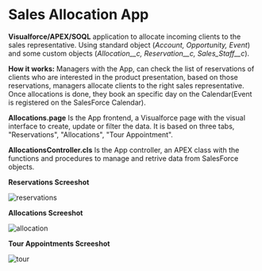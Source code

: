 # Sales Allocation App
<b>Visualforce/APEX/SOQL</b> application to allocate incoming clients to the sales representative. Using standard object (<em>Account, Opportunity, Event</em>) and some custom objects (<em>Allocation__c, Reservation__c, Sales_Staff__c</em>).

<b>How it works:</b> Managers with the App, can check the list of reservations of clients who are interested in the product presentation, based on those reservations, managers allocate clients to the right sales representative. Once allocations is done, they book an specific day on the Calendar(Event is registered on the SalesForce Calendar).

<b>Allocations.page</b> Is the App frontend, a Visualforce page with the visual interface to create, update or filter the data. It is based on three tabs, "Reservations", "Allocations", "Tour Appointment".

<b>AllocationsController.cls</b> Is the App controller, an APEX class with the functions and procedures to manage and retrive data from SalesForce objects.

<b>Reservations Screeshot</b>

![reservations](https://user-images.githubusercontent.com/8003697/59090281-46ab0b80-8904-11e9-9761-ee807b5b50df.jpg)

<b>Allocations Screeshot</b>

![allocation](https://user-images.githubusercontent.com/8003697/59090347-76f2aa00-8904-11e9-8edb-86b483fd2aea.jpg)

<b>Tour Appointments Screeshot</b>

![tour](https://user-images.githubusercontent.com/8003697/59090417-a4d7ee80-8904-11e9-83a3-4db18f4cfd44.jpg)
